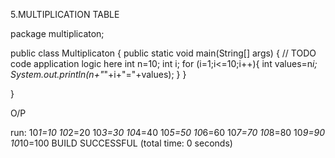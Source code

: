 5.MULTIPLICATION TABLE

package multiplicaton;

public class Multiplicaton {
    public static void main(String[] args) {
        // TODO code application logic here
        int n=10;
        int i;
        for (i=1;i<=10;i++){
            int values=n*i;
            System.out.println(n+"*"+i+"="+values);
    }
    }
    
}

O/P

run:
10*1=10
10*2=20
10*3=30
10*4=40
10*5=50
10*6=60
10*7=70
10*8=80
10*9=90
10*10=100
BUILD SUCCESSFUL (total time: 0 seconds)

